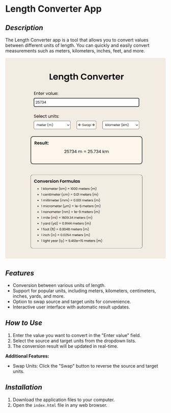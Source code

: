 # Length Converter App

## *Description*

The Length Converter app is a tool that allows you to convert values between different units of length. You can quickly and easily convert measurements such as meters, kilometers, inches, feet, and more.

![Length Converter App](./img/length-converter.png)

## *Features*

- Conversion between various units of length.
- Support for popular units, including meters, kilometers, centimeters, inches, yards, and more.
- Option to swap source and target units for convenience.
- Interactive user interface with automatic result updates.

## *How to Use*

1. Enter the value you want to convert in the "Enter value" field.
2. Select the source and target units from the dropdown lists.
3. The conversion result will be updated in real-time.

**Additional Features:**
- Swap Units: Click the "Swap" button to reverse the source and target units.

## *Installation*

1. Download the application files to your computer.
2. Open the `index.html` file in any web browser.
